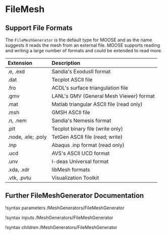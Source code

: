 # FileMesh

## Support File Formats

The `FileMeshGenerator` is the default type for MOOSE and as the name suggests it reads the mesh from an external file. MOOSE
supports reading and writing a large number of formats and could be extended to read more.


| Extension   | Description |
| :-          | :- |
| .e, .exd    | Sandia's ExodusII format |
| .dat        | Tecplot ASCII file |
| .fro        | ACDL's surface triangulation file |
| .gmv        | LANL's GMV (General Mesh Viewer) format |
| .mat        | Matlab triangular ASCII file (read only) |
| .msh        | GMSH ASCII file |
| .n, .nem    | Sandia's Nemesis format |
| .plt        | Tecplot binary file (write only) |
| .node, .ele; .poly | TetGen ASCII file (read; write) |
| .inp        | Abaqus .inp format (read only) |
| .ucd        | AVS's ASCII UCD format |
| .unv        | I-deas Universal format |
| .xda, .xdr  | libMesh formats |
| .vtk, .pvtu | Visualization Toolkit |

## Further FileMeshGenerator Documentation

!syntax parameters /MeshGenerators/FileMeshGenerator

!syntax inputs /MeshGenerators/FileMeshGenerator

!syntax children /MeshGenerators/FileMeshGenerator
